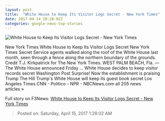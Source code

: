 ```yaml
---
layout: post
title:  "White House to Keep Its Visitor Logs Secret - New York Times"
date: 2017-04-14 20:28:02Z
categories: google-news-top-stories
---
```


![White House to Keep Its Visitor Logs Secret - New York Times](https://static01.nyt.com/images/2017/04/15/us/15TRUMP-01/14secretservice-web-facebookJumbo.jpg)

New York Times White House to Keep Its Visitor Logs Secret New York Times Secret Service agents walked along the roof of the White House last month, seen through a fence along the northern boundary of the grounds. Credit T.J. Kirkpatrick for The New York Times. WEST PALM BEACH, Fla. — The White House announced Friday ... White House decides to keep visitor records secret Washington Post Surprise! Now the establishment is praising Trump The Hill Trump's White House will keep its guest book secret Los Angeles Times CNN - Politico - NPR - NBCNews.com all 205 news articles »


Full story on F3News: [White House to Keep Its Visitor Logs Secret - New York Times](http://www.f3nws.com/n/P44zZG)

> Posted on: Saturday, April 15, 2017 1:28:02 AM
